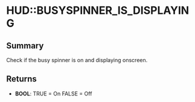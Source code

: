 # HUD::BUSYSPINNER_IS_DISPLAYING

## Summary
Check if the busy spinner is on and displaying onscreen.

## Returns
* **BOOL**:
TRUE = On
FALSE = Off